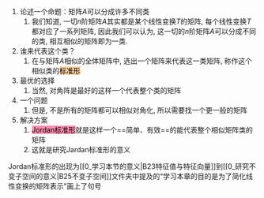 1. 论述一个命题：矩阵$A$可以分成许多不同类
	1. 我们知道, 一切$n$阶矩阵$A$其实都是某个线性变换$T$的矩阵, 每个线性变换$T$都对应了一系列矩阵, 因此我们可以认为, 这一切的$n$阶矩阵$A$可以分成不同的类, 相互相似的矩阵即为一类.
2. 谁来代表这个类？
	1. 在与矩阵$A$相似的全体矩阵中, 选出一个矩阵来代表这一类矩阵, 称作这个相似类的<mark style="background: #FFB86CA6;">标准形</mark> 
3. 最优的选择
	1. 当然, 对角阵是最好的这样一个代表整个类的矩阵
4. 一个问题
	1. 但是, 不是所有的矩阵都可以相似对角化, 所以需要找一个更一般的矩阵
5. 解决方案
	1. <mark style="background: #FF5582A6;">Jordan标准形</mark>就是这样一个==简单、有效==的能代表整个相似矩阵类的矩阵
	2. 这就是研究Jardan标准形的意义


Jordan标准形的出现为[[0_学习本节的意义|B23特征值与特征向量]]到[[0_研究不变子空间的意义|B25不变子空间]]文件夹中提及的“学习本章的目的是为了简化线性变换的矩阵表示”画上了句号